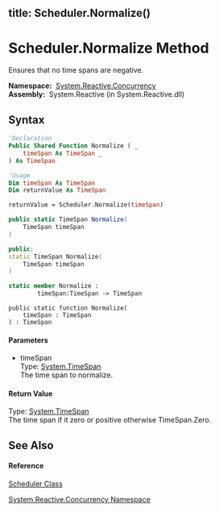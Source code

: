 title: Scheduler.Normalize()
---
# Scheduler.Normalize Method

Ensures that no time spans are negative.

**Namespace:**  [System.Reactive.Concurrency](System.Reactive.Concurrency\System.Reactive.Concurrency.md)  
**Assembly:**  System.Reactive (in System.Reactive.dll)

## Syntax

```vb
'Declaration
Public Shared Function Normalize ( _
    timeSpan As TimeSpan _
) As TimeSpan
```

```vb
'Usage
Dim timeSpan As TimeSpan
Dim returnValue As TimeSpan

returnValue = Scheduler.Normalize(timeSpan)
```

```csharp
public static TimeSpan Normalize(
    TimeSpan timeSpan
)
```

```c++
public:
static TimeSpan Normalize(
    TimeSpan timeSpan
)
```

```fsharp
static member Normalize : 
        timeSpan:TimeSpan -> TimeSpan 
```

```jscript
public static function Normalize(
    timeSpan : TimeSpan
) : TimeSpan
```

#### Parameters

- timeSpan  
  Type: [System.TimeSpan](https://msdn.microsoft.com/en-us/library/269ew577)  
  The time span to normalize.

#### Return Value

Type: [System.TimeSpan](https://msdn.microsoft.com/en-us/library/269ew577)  
The time span if it zero or positive otherwise TimeSpan.Zero.

## See Also

#### Reference

[Scheduler Class](Scheduler\Scheduler.md)

[System.Reactive.Concurrency Namespace](System.Reactive.Concurrency\System.Reactive.Concurrency.md)






